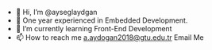 - 👋 Hi, I’m @ayseglaydgan
- 👀 One year experienced in Embedded Development.  
- 🌱 I’m currently learning Front-End Development
- 📫 How to reach me a.aydogan2018@gtu.edu.tr Email Me

<!---
ayseglaydgan/ayseglaydgan is a ✨ special ✨ repository because its `README.md` (this file) appears on your GitHub profile.
You can click the Preview link to take a look at your changes.
--->
